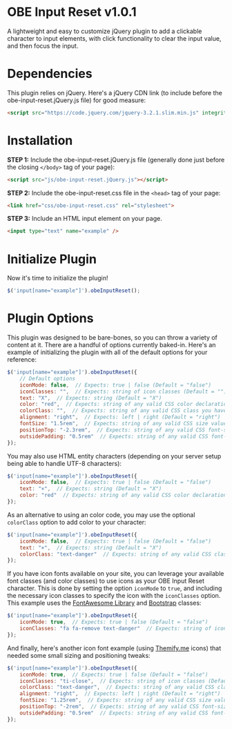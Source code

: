 # OBE Input Reset v1.0.1
A lightweight and easy to customize jQuery plugin to add a clickable character to input elements, with click functionality to clear the input value, and then focus the input.
 
 
# Dependencies
This plugin relies on jQuery. Here's a jQuery CDN link (to include before the obe-input-reset.jQuery.js file) for good measure:
```html
<script src="https://code.jquery.com/jquery-3.2.1.slim.min.js" integrity="sha384-KJ3o2DKtIkvYIK3UENzmM7KCkRr/rE9/Qpg6aAZGJwFDMVNA/GpGFF93hXpG5KkN" crossorigin="anonymous"></script>
```
 
 
# Installation
**STEP 1:** Include the obe-input-reset.jQuery.js file (generally done just before the closing ```</body>``` tag of your page):
```html
<script src="js/obe-input-reset.jQuery.js"></script>
```
**STEP 2:** Include the obe-input-reset.css file in the ```<head>``` tag of your page:
```html
<link href="css/obe-input-reset.css" rel="stylesheet">
```
**STEP 3:** Include an HTML input element on your page.
```html
<input type="text" name="example" />
```
 
 
# Initialize Plugin
Now it's time to initialize the plugin!
```javascript
$('input[name="example"]').obeInputReset();
```
 
 
# Plugin Options
This plugin was designed to be bare-bones, so you can throw a variety of content at it. There are a handful of options currently baked-in. Here's an example of initializing the plugin with all of the default options for your reference:
```javascript
$('input[name="example"]').obeInputReset({
	// Default options
	iconMode: false,  // Expects: true | false (Default = "false")
	iconClasses: "",  // Expects: string of icon classes (Default = "")
	text: "X",  // Expects: string (Default = "X")
	color: "red",  // Expects: string of any valid CSS color declaration (Default = "red")
	colorClass: "",  // Expects: string of any valid CSS class you have on the page (Default = "")
	alignment: "right",  // Expects: left | right (Default = "right")
	fontSize: "1.5rem",  // Expects: string of any valid CSS size values (Default = "1.5rem")
	positionTop: "-2.3rem",  // Expects: string of any valid CSS font-size unit values (Default = "-2.3rem")
	outsidePadding: "0.5rem"  // Expects: string of any valid CSS font-size unit values (Default = "0.5rem")
});
```

You may also use HTML entity characters (depending on your server setup being able to handle UTF-8 characters):
```javascript
$('input[name="example"]').obeInputReset({
	iconMode: false,  // Expects: true | false (Default = "false")
	text: "×",  // Expects: string (Default = "X")
	color: "red"  // Expects: string of any valid CSS color declaration (Default = "red")
});
```

As an alternative to using an color code, you may use the optional ```colorClass``` option to add color to your character:
```javascript
$('input[name="example"]').obeInputReset({
	iconMode: false,  // Expects: true | false (Default = "false")
	text: "×",  // Expects: string (Default = "X")
	colorClass: "text-danger"  // Expects: string of any valid CSS class you have on the page (Default = "")
});
```

If you have icon fonts available on your site, you can leverage your available font classes (and color classes) to use icons as your OBE Input Reset character. This is done by setting the option ```iconMode``` to ```true```, and including the necessary icon classes to specify the icon with the ```iconClasses``` option. This example uses the [FontAwesome Library](http://fontawesome.io/) and [Bootstrap](https://getbootstrap.com/) classes:
```javascript
$('input[name="example"]').obeInputReset({
	iconMode: true,  // Expects: true | false (Default = "false")
	iconClasses: "fa fa-remove text-danger"  // Expects: string of icon classes (Default = "fa fa-remove")
});
```

And finally, here's another icon font example (using [Themify.me](http://themify.me/themify-icons) icons) that needed some small sizing and positioning tweaks:
```javascript
$('input[name="example"]').obeInputReset({
	iconMode: true,  // Expects: true | false (Default = "false")
	iconClasses: "ti-close",  // Expects: string of icon classes (Default = "fa fa-remove")
	colorClass: "text-danger",  // Expects: string of any valid CSS class you have on the page (Default = "")
	alignment: "right",  // Expects: left | right (Default = "right")
	fontSize: "1.25rem",  // Expects: string of any valid CSS size values (Default = "1.5rem")
	positionTop: "-2rem",  // Expects: string of any valid CSS font-size unit values (Default = "-2.3rem")
	outsidePadding: "0.5rem"  // Expects: string of any valid CSS font-size unit values (Default = "0.5rem")
});
```
